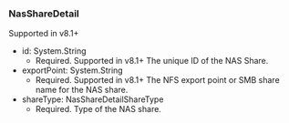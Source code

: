 ### NasShareDetail
Supported in v8.1+

- id: System.String
  - Required. Supported in v8.1+
The unique ID of the NAS Share.
- exportPoint: System.String
  - Required. Supported in v8.1+
The NFS export point or SMB share name for the NAS share.
- shareType: NasShareDetailShareType
  - Required. Type of the NAS share.

